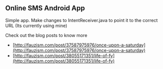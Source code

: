 ## Online SMS Android App

Simple app. Make changes to IntentReceiver.java to point it to the correct URL (Its currently using mine)

Check out the blog posts to know more

* [http://fauzism.com/post/37587975976/once-upon-a-saturday](http://fauzism.com/post/37587975976/once-upon-a-saturday)
* [http://fauzism.com/post/38055171351/life-of-fy](http://fauzism.com/post/38055171351/life-of-fy)
